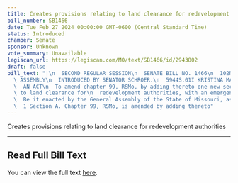 ```yaml
---
title: Creates provisions relating to land clearance for redevelopment authorities
bill_number: SB1466
date: Tue Feb 27 2024 00:00:00 GMT-0600 (Central Standard Time)
status: Introduced
chamber: Senate
sponsor: Unknown
vote_summary: Unavailable
legiscan_url: https://legiscan.com/MO/text/SB1466/id/2943802
draft: false
bill_text: "|\n  SECOND REGULAR SESSION\n  SENATE BILL NO. 1466\n  102ND GENERA L\
  \ ASSEMBLY\n  INTRODUCED BY SENATOR SCHROER.\n  5944S.01I KRISTINA MARTIN, Secretary\n\
  \  AN ACT\n  To amend chapter 99, RSMo, by adding thereto one new section relating\
  \ to land clearance for\n  redevelopment authorities, with an emergency clause.\n\
  \  Be it enacted by the General Assembly of the State of Missouri, as follows:\n\
  \  1 Section A. Chapter 99, RSMo, is amended by adding thereto"
---
```

Creates provisions relating to land clearance for redevelopment authorities

---

## Read Full Bill Text

You can view the full text [here](https://legiscan.com/MO/text/SB1466/id/2943802).
